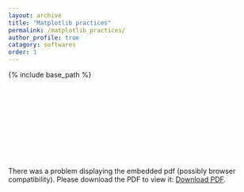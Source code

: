 ```yaml
---
layout: archive
title: "Matplotlib practices"
permalink: /matplotlib_practices/
author_profile: true
catagory: softwares
order: 1
---
```


{% include base_path %}

<object data='/files/reosurces_files/matplotlib_practices.pdf' type='application/pdf' width='700px' height='700px'>
  <embed src='/files/resources_files/matplotlib_practices.pdf'> <p> There was a problem displaying the embedded pdf (possibly browser compatibility). Please download the PDF to view it: <a href='/files/resources_files/matplotlib_practices.pdf'>Download PDF</a>.  </p></embed>
  </object>
